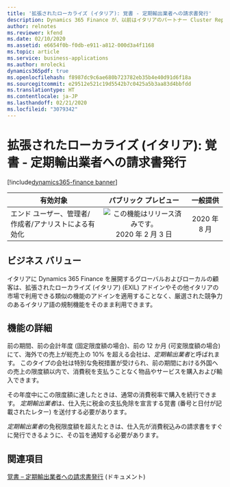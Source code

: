 ```yaml
---
title: '拡張されたローカライズ (イタリア): 覚書 - 定期輸出業者への請求書発行'
description: Dynamics 365 Finance が、以前はイタリアのパートナー Cluster Reply によって提供された、拡張されたローカライズ (イタリア) (EXIL) アドインでのみ利用可能であった、イタリア語固有の機能セットが利用できるように拡張されました。
author: relnotes
ms.reviewer: kfend
ms.date: 02/10/2020
ms.assetid: e6654f0b-f0db-e911-a812-000d3a4f1168
ms.topic: article
ms.service: business-applications
ms.author: mrolecki
dynamics365pdf: true
ms.openlocfilehash: f8987dc9c6ae680b723782eb35b4e40d91d6f18a
ms.sourcegitcommit: e29512e521c19d5542b7c0425a5b3aa83d4bbfdd
ms.translationtype: HT
ms.contentlocale: ja-JP
ms.lasthandoff: 02/21/2020
ms.locfileid: "3079342"
---
```

# <a name="extended-italian-localization-intent-letters--invoicing-of-usual-exporters"></a>拡張されたローカライズ (イタリア): 覚書 - 定期輸出業者への請求書発行
[!include[dynamics365-finance banner](../includes/dynamics365-finance.md)]

| 有効対象    |  パブリック プレビュー | 一般提供 | 
| ---------- | :----------: |:----------: |
|エンド ユーザー、管理者/作成者/アナリストによる有効化|![この機能はリリース済みです。](/dynamics365-release-plan/media/green-checkmark.png "この機能はリリース済みです。") 2020 年 2 月 3 日| 2020 年 8 月|


## <a name="business-value"></a>ビジネス バリュー
<!-- bv start -->
イタリアに Dynamics 365 Finance を展開するグローバルおよびローカルの顧客は、拡張されたローカライズ (イタリア) (EXIL) アドインやその他イタリアの市場で利用できる類似の機能のアドインを適用することなく、厳選された競争力のあるイタリア語の規制機能をそのまま利用できます。
<!-- bv end -->



## <a name="feature-details"></a>機能の詳細
<!--feature detail start -->
前の期間、前の会計年度 (固定限度額の場合)、前の 12 か月 (可変限度額の場合) にて、海外での売上が総売上の 10% を超える会社は、*定期輸出業者*と呼ばれます。 このタイプの会社は特別な免税措置が受けられ、前の期間における外国への売上の限度額以内で、消費税を支払うことなく物品やサービスを購入および輸入できます。 

その年度中にこの限度額に達したときは、通常の消費税率で購入を続行できます。 *定期輸出業者*は、仕入先に税金の支払免除を宣言する覚書 (番号と日付が記載されたレター) を送付する必要があります。

*定期輸出業者*の免税限度額を超えたときは、仕入先が消費税込みの請求書をすぐに発行できるように、その旨を通知する必要があります。
<!--feature detail end -->










## <a name="see-also"></a>関連項目

[覚書 – 定期輸出業者への請求書発行](https://docs.microsoft.com/dynamics365/finance/localizations/emea-ita-exil-intent-letter) (ドキュメント)
